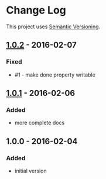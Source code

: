 # Change Log
This project uses [Semantic Versioning](http://semver.org/).

## [**1.0.2**](https://github.com/mgk/urwid_timed_progress/releases/tag/v1.0.2) - 2016-02-07

### Fixed
- #1 - make done property writable

## [**1.0.1**](https://github.com/mgk/urwid_timed_progress/releases/tag/v1.0.1) - 2016-02-06

### Added
- more complete docs

## **1.0.0** - 2016-02-04

### Added
- initial version
